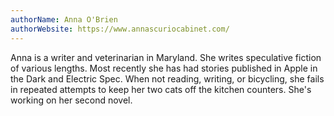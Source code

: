 ```yaml
---
authorName: Anna O'Brien
authorWebsite: https://www.annascuriocabinet.com/
---
```

Anna is a writer and veterinarian in Maryland. She writes speculative fiction of various lengths. Most recently she has had stories published in Apple in the Dark and Electric Spec. When not reading, writing, or bicycling, she fails in repeated attempts to keep her two cats off the kitchen counters. She's working on her second novel.
